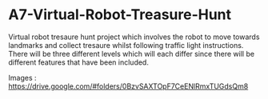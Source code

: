 A7-Virtual-Robot-Treasure-Hunt
==============================
Virtual robot tresaure hunt project which involves the robot to move towards landmarks and collect tresaure whilst following traffic light instructions. There will be three different levels which will each differ since there will be different features that have been included.

Images : https://drive.google.com/#folders/0BzvSAXTOpF7CeENlRmxTUGdsQm8
